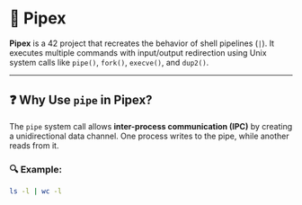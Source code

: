 # 🔗 Pipex  

**Pipex** is a 42 project that recreates the behavior of shell pipelines (`|`). It executes multiple commands with input/output redirection using Unix system calls like `pipe()`, `fork()`, `execve()`, and `dup2()`.  

---

## ❓ Why Use `pipe` in Pipex?  

The `pipe` system call allows **inter-process communication (IPC)** by creating a unidirectional data channel. One process writes to the pipe, while another reads from it.  

### 🔍 Example:  
```bash
ls -l | wc -l
